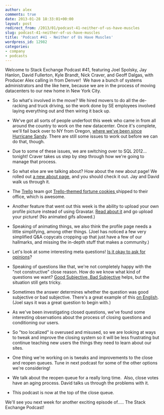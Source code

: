 ```yaml
---
author: alex
comments: true
date: 2013-01-28 18:33:01+00:00
layout: post
redirect_from: /2013/01/podcast-41-neither-of-us-have-muscles
slug: podcast-41-neither-of-us-have-muscles
title: 'Podcast #41 - Neither of Us Have Muscles'
wordpress_id: 12982
categories:
- company
- podcasts
---
```


Welcome to Stack Exchange Podcast #41, featuring Joel Spolsky, Jay Hanlon, David Fullerton, Kyle Brandt, Nick Craver, and Geoff Dalgas, with Producer Alex calling in from Denver!  We have a bunch of systems administrators and the like here, because we are in the process of moving datacenters to our new home in New York City.



	
  * So what's involved in the move? We hired movers to do all the de-racking and truck driving, so the work done by SE employees involved laying everything out and then wiring it back up.

	
  * We've got all sorts of people underfoot this week who came in from all around the country to work on the new datacenter. Once it's complete, we'll fail back over to NY from Oregon, [where we've been since Hurricane Sandy](http://blog.stackoverflow.com/2012/11/se-podcast-36-we-got-hit-by-a-hurricane/). There are still some issues to work out before we can do that, though.

	
  * Due to some of these issues, we are switching over to SQL 2012… tonight! Craver takes us step by step through how we're going to manage that process.

	
  * So what else are we talking about? How about the new about page! We rolled out [a new about page](http://stackoverflow.com/about), and you should check it out. Jay and David walk us through it.

	
  * The [Trello](http://trello.com/) team got [Trello-themed fortune cookies ](https://twitter.com/trello/status/291284923606765568)shipped to their office, which is awesome.

	
  * Another feature that went out this week is the ability to upload your own profile picture instead of using Gravatar. [Read about it](http://blog.stackoverflow.com/2013/01/announcing-a-new-way-to-change-your-profile-picture/) and go upload your picture! (No animated gifs allowed.)

	
  * Speaking of animating things, we also think the profile page needs a little simplifying, among other things. (Joel has noticed a few very simplified Q&A copycats cropping up that just have a few of our hallmarks, and missing the in-depth stuff that makes a community.)

	
  * Let's look at some interesting meta questions! [Is it okay to ask for opinions](http://meta.robotics.stackexchange.com/questions/153/is-it-ok-to-ask-for-opinions)?

	
  * Speaking of questions like that, we're not completely happy with the "not constructive" close reason. How do we know what kind of questions we want? [Good Subjective, Bad Subjective](http://blog.stackoverflow.com/2010/09/good-subjective-bad-subjective/) helps, but the situation still gets tricky.

	
  * Sometimes the answer determines whether the question was good subjective or bad subjective. There's a great example of this [on English](http://english.stackexchange.com/questions/78690/white-orange-or-orange-white-which-color-comes-first). (Joel says it was a great question to begin with.)

	
  * As we've been investigating closed questions, we've found some interesting observations about the process of closing questions and conditioning our users.

	
  * So "too localized" is overused and misused, so we are looking at ways to tweak and improve the closing system so it will be less frustrating but continue teaching new users the things they need to learn about our sites.

	
  * One thing we're working on is tweaks and improvements to the close and reopen queues. Tune in next podcast for some of the other options we're considering!

	
  * We talk about the reopen queue for a really long time.  Also, close votes have an aging process. David talks us through the problems with it.

	
  * This podcast is now at the top of the close queue.


We'll see you next week for another exciting episode of..... The Stack Exchange Podcast!

